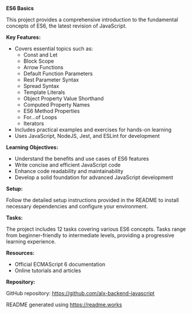 #

**ES6 Basics**

This project provides a comprehensive introduction to the fundamental concepts of ES6, the latest revision of JavaScript.

**Key Features:**

- Covers essential topics such as:
  - Const and Let
  - Block Scope
  - Arrow Functions
  - Default Function Parameters
  - Rest Parameter Syntax
  - Spread Syntax
  - Template Literals
  - Object Property Value Shorthand
  - Computed Property Names
  - ES6 Method Properties
  - For...of Loops
  - Iterators
- Includes practical examples and exercises for hands-on learning
- Uses JavaScript, NodeJS, Jest, and ESLint for development

**Learning Objectives:**

- Understand the benefits and use cases of ES6 features
- Write concise and efficient JavaScript code
- Enhance code readability and maintainability
- Develop a solid foundation for advanced JavaScript development

**Setup:**

Follow the detailed setup instructions provided in the README to install necessary dependencies and configure your environment.

**Tasks:**

The project includes 12 tasks covering various ES6 concepts. Tasks range from beginner-friendly to intermediate levels, providing a progressive learning experience.

**Resources:**

- Official ECMAScript 6 documentation
- Online tutorials and articles

**Repository:**

GitHub repository: https://github.com/alx-backend-javascript

README generated using https://readme.works
